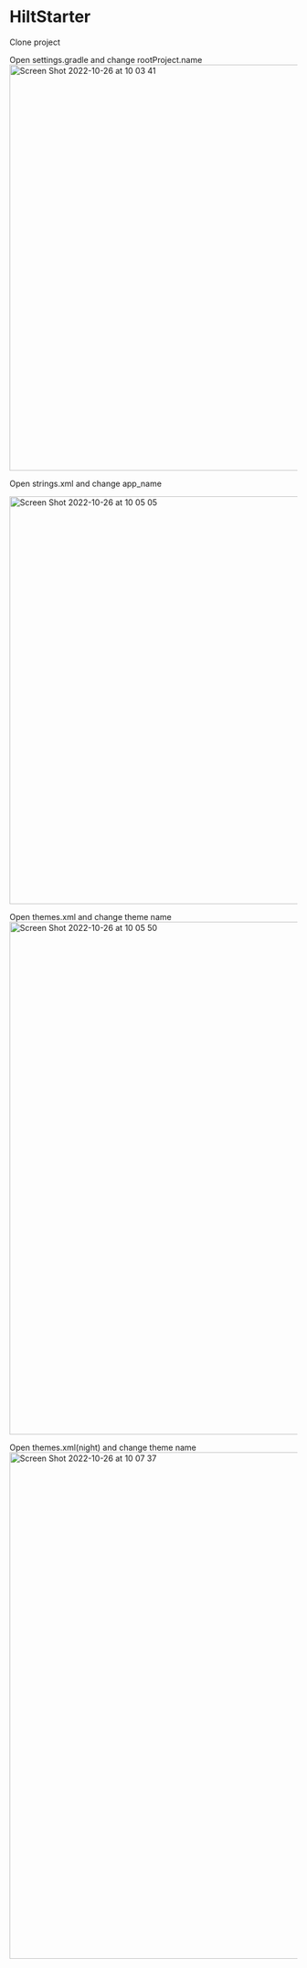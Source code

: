 # HiltStarter

Clone project

Open settings.gradle and change rootProject.name
<img width="711" alt="Screen Shot 2022-10-26 at 10 03 41" src="https://user-images.githubusercontent.com/61820224/197939368-1eb84e90-87c0-4c4a-8a3a-ad179df958a4.png">


Open strings.xml and change app_name

<img width="714" alt="Screen Shot 2022-10-26 at 10 05 05" src="https://user-images.githubusercontent.com/61820224/197939564-3040d9bd-2af2-4469-9618-6d628b44e640.png">

Open themes.xml and change theme name
<img width="898" alt="Screen Shot 2022-10-26 at 10 05 50" src="https://user-images.githubusercontent.com/61820224/197939647-8eb565bc-abc1-414f-bbff-2646c7273307.png">

Open themes.xml(night) and change theme name
<img width="887" alt="Screen Shot 2022-10-26 at 10 07 37" src="https://user-images.githubusercontent.com/61820224/197939861-0d72a7cd-eb42-484c-a808-c1a5a72387d8.png">
